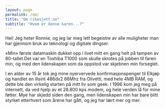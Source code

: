 ```yaml
---
layout: page
permalink: /om/
title: "Om rikosjett.no"
subtitle: "Hvem er denne karen...?"
---
```

Hei! Jeg heter Ronnie, og jeg lar meg lett begeistre av alle muligheter man har gjennom bruk av teknologi og digitale dingser.

«Min» første datamaskin dukket opp i livet mitt en gang helt på tampen av 80-tallet.Det var en Toshiba T1000 som skulle skrotes på jobben til faren min, og med den lidenskapen som da oppstod var skjebnen min forseglet.


I en alder av 15 år tok jeg mine nyervervede konfirmasjonspenger til Elkjøp og handlet en illsint 486dx2 66Mhz fra Olivetti, med hele 4MB RAM, og dette ble den virkelig starten på mitt liv som geek. I 1996 kom jeg meg på internett, da ved hjelp av et 28.800 kps modem, og hele verden lå for mine føtter. Mye har skjedd siden den gang, men lidenskapen min har bare blitt styrket etterhvert som årene har gått, og jeg har lært mer og mer.


